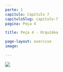 ```yaml
---
parte: 1
capitulo: Capítulo 7
capituloSlug: capitulo-7
pagina: Peça 4

title: Peça 4 - Orquídea

page-layout: exercise
image:

---
```


<img src="{{site.baseurl}}/assets/graphics/content/7_1_4.png"/>
